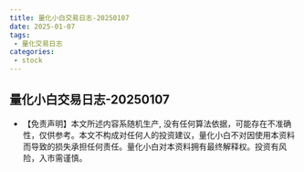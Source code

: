 ```yaml
---
title: 量化小白交易日志-20250107
date: 2025-01-07
tags:
 - 量化交易日志
categories: 
 - stock
---
```


## 量化小白交易日志-20250107

- 【免责声明】本文所述内容系随机生产, 没有任何算法依据，可能存在不准确性，仅供参考。本文不构成对任何人的投资建议，量化小白不对因使用本资料而导致的损失承担任何责任。量化小白对本资料拥有最终解释权。投资有风险，入市需谨慎。

